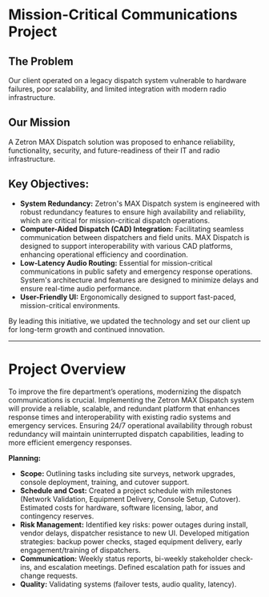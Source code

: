 # Mission-Critical Communications Project

## The Problem ##
Our client operated on a legacy dispatch system vulnerable to hardware failures, poor scalability, and limited integration with modern radio infrastructure.

## Our Mission
A Zetron MAX Dispatch solution was proposed to enhance reliability, functionality, security, and future-readiness of their IT and radio infrastructure.

## Key Objectives:
- **System Redundancy:** Zetron's MAX Dispatch system is engineered with robust redundancy features to ensure high availability and reliability, which are critical for mission-critical dispatch operations.
- **Computer-Aided Dispatch (CAD) Integration:** Facilitating seamless communication between dispatchers and field units. MAX Dispatch is designed to support interoperability with various CAD platforms, enhancing operational efficiency and coordination.
- **Low-Latency Audio Routing:** Essential for mission-critical communications in public safety and emergency response operations. System's architecture and features are designed to minimize delays and ensure real-time audio performance.
- **User-Friendly UI:** Ergonomically designed to support fast-paced, mission-critical environments.

By leading this initiative, we updated the technology and set our client up for long-term growth and continued innovation.

---

# Project Overview
To improve the fire department’s operations, modernizing the dispatch communications is crucial. Implementing the Zetron MAX Dispatch system will provide a reliable, scalable, and redundant platform that enhances response times and interoperability with existing radio systems and emergency services. Ensuring 24/7 operational availability through robust redundancy will maintain uninterrupted dispatch capabilities, leading to more efficient emergency responses.

**Planning:**

- **Scope:** Outlining tasks including site surveys, network upgrades, console deployment, training, and cutover support.
- **Schedule and Cost:** Created a project schedule with milestones (Network Validation, Equipment Delivery, Console Setup, Cutover). Estimated costs for hardware, software licensing, labor, and contingency reserves.
- **Risk Management:** Identified key risks: power outages during install, vendor delays, dispatcher resistance to new UI. Developed mitigation strategies: backup power checks, staged equipment delivery, early engagement/training of dispatchers.
- **Communication:** Weekly status reports, bi-weekly stakeholder check-ins, and escalation meetings. Defined escalation path for issues and change requests.
- **Quality:** Validating systems (failover tests, audio quality, latency).  


